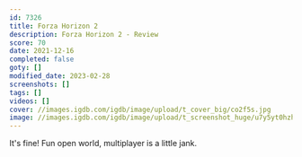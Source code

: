 ```yaml
---
id: 7326
title: Forza Horizon 2
description: Forza Horizon 2 - Review
score: 70
date: 2021-12-16
completed: false
goty: []
modified_date: 2023-02-28
screenshots: []
tags: []
videos: []
cover: //images.igdb.com/igdb/image/upload/t_cover_big/co2f5s.jpg
image: //images.igdb.com/igdb/image/upload/t_screenshot_huge/u7y5yt0hzhb0q8xnbec4.jpg
---
```

It's fine! Fun open world, multiplayer is a little jank.